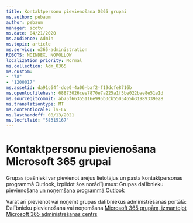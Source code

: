 ```yaml
---
title: Kontaktpersonu pievienošana O365 grupai
ms.author: pebaum
author: pebaum
manager: scotv
ms.date: 04/21/2020
ms.audience: Admin
ms.topic: article
ms.service: o365-administration
ROBOTS: NOINDEX, NOFOLLOW
localization_priority: Normal
ms.collection: Adm_O365
ms.custom:
- "78"
- "1200017"
ms.assetid: da91c64f-dce0-4a06-baf2-f19dcfe8716b
ms.openlocfilehash: 68873026cee7870e7a225a1f5be022bae8e51e1d
ms.sourcegitcommit: ab75f66355116e995b3cb5505465b31989339e28
ms.translationtype: MT
ms.contentlocale: lv-LV
ms.lasthandoff: 08/13/2021
ms.locfileid: "58315167"
---
```

# <a name="add-contacts-to-a-microsoft-365-group"></a>Kontaktpersonu pievienošana Microsoft 365 grupai

Grupas īpašnieki var pievienot ārējus lietotājus un pasta kontaktpersonas programmā Outlook, izpildot šos norādījumus: Grupas dalībnieku pievienošana [un noņemšana programmā Outlook](https://support.office.com/article/3b650f4a-5c9b-4f94-a1bb-0cca4b1091de?wt.mc_id=add_contacts_group.aspx)
  
Varat arī pievienot vai noņemt grupas dalībniekus administrēšanas portālā: Dalībnieku pievienošana vai noņemšana [Microsoft 365 grupām, izmantojot Microsoft 365 administrēšanas centrs](https://docs.microsoft.com/microsoft-365/admin/create-groups/add-or-remove-members-from-groups)